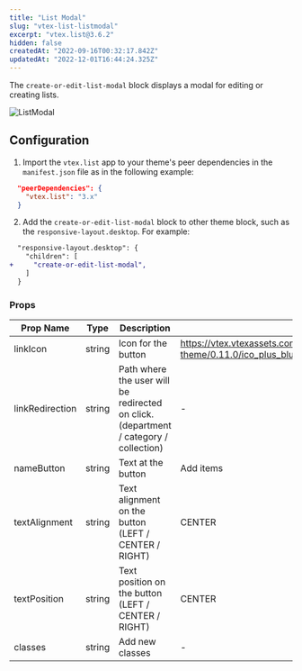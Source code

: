 ```yaml
---
title: "List Modal"
slug: "vtex-list-listmodal"
excerpt: "vtex.list@3.6.2"
hidden: false
createdAt: "2022-09-16T00:32:17.842Z"
updatedAt: "2022-12-01T16:44:24.325Z"
---
```

The `create-or-edit-list-modal` block displays a modal for editing or creating lists.

![ListModal](https://user-images.githubusercontent.com/67066494/190409971-debe7831-256c-4849-9f01-a1789a03120e.gif)

## Configuration

1. Import the `vtex.list` app to your theme's peer dependencies in the `manifest.json` file as in the following example:

```json
  "peerDependencies": {
    "vtex.list": "3.x"
  }
```

2. Add the `create-or-edit-list-modal` block to other theme block, such as the `responsive-layout.desktop`. For example:

```diff
  "responsive-layout.desktop": {
    "children": [
+     "create-or-edit-list-modal",
    ]
  }
```

### Props

| Prop Name       | Type   | Description                                                                          | Default value                                                                                                                      |
| --------------- | ------ | ------------------------------------------------------------------------------------ | ---------------------------------------------------------------------------------------------------------------------------------- |
| linkIcon        | string | Icon for the button                                                                  | https://vtex.vtexassets.com/assets/vtex/assets-builder/vtex.list-theme/0.11.0/ico_plus_blue___c42684ec58c4f1545ce21a4e355211c8.svg |
| linkRedirection | string | Path where the user will be redirected on click.(department / category / collection) | -                                                                                                                                  |
| nameButton      | string | Text at the button                                                                   | Add items                                                                                                                          |
| textAlignment   | string | Text alignment on the button (LEFT / CENTER / RIGHT)                                 | CENTER                                                                                                                             |
| textPosition    | string | Text position on the button (LEFT / CENTER / RIGHT)                                  | CENTER                                                                                                                             |
| classes         | string | Add new classes                                                                      | -                                                                                                                                  |